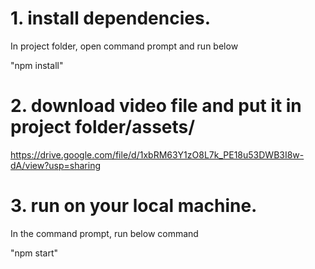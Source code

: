 # 1. install dependencies.

In project folder, open command prompt and run below

"npm install"

# 2. download video file and put it in project folder/assets/

https://drive.google.com/file/d/1xbRM63Y1zO8L7k_PE18u53DWB3I8w-dA/view?usp=sharing

# 3. run on your local machine.

In the command prompt, run below command

"npm start"
